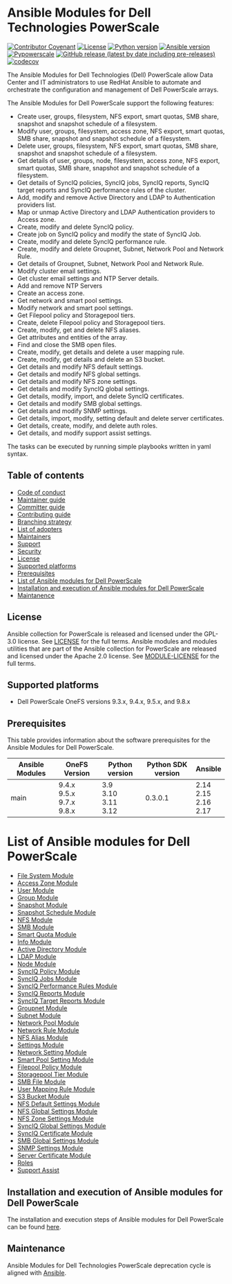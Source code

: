 # Ansible Modules for Dell Technologies PowerScale

[![Contributor Covenant](https://img.shields.io/badge/Contributor%20Covenant-v2.0%20adopted-ff69b4.svg)](https://github.com/dell/ansible-powerscale/blob/main/docs/CODE_OF_CONDUCT.md)
[![License](https://img.shields.io/github/license/dell/ansible-powerscale)](https://github.com/dell/ansible-powerscale/blob/main/LICENSE)
[![Python version](https://img.shields.io/badge/python-3.9.6+-blue.svg)](https://www.python.org/downloads/)
[![Ansible version](https://img.shields.io/badge/ansible-2.15.6+-blue.svg)](https://pypi.org/project/ansible/)
[![Pypowerscale](https://img.shields.io/github/v/release/dell/python-powerscale?include_prereleases&label=Pypowerscale&style=flat-square)](https://github.com/Isilon/isilon_sdk_python)
[![GitHub release (latest by date including pre-releases)](https://img.shields.io/github/v/release/dell/ansible-powerscale?include_prereleases&label=latest&style=flat-square)](https://github.com/dell/ansible-powerscale/releases)
[![codecov](https://codecov.io/gh/dell/ansible-powerscale/branch/main/graph/badge.svg)](https://app.codecov.io/gh/dell/ansible-powerscale)

The Ansible Modules for Dell Technologies (Dell) PowerScale allow Data Center and IT administrators to use RedHat Ansible to automate and orchestrate the configuration and management of Dell PowerScale arrays.

The Ansible Modules for Dell PowerScale support the following features:
- Create user, groups, filesystem, NFS export, smart quotas, SMB share, snapshot and snapshot schedule of a filesystem.
- Modify user, groups, filesystem, access zone, NFS export, smart quotas, SMB share, snapshot and snapshot schedule of a filesystem.
- Delete user, groups, filesystem, NFS export, smart quotas, SMB share, snapshot and snapshot schedule of a filesystem.
- Get details of user, groups, node, filesystem, access zone, NFS export, smart quotas, SMB share, snapshot and snapshot schedule of a filesystem.
- Get details of SyncIQ policies, SyncIQ jobs, SyncIQ reports, SyncIQ target reports and SyncIQ performance rules of the cluster.
- Add, modify and remove Active Directory and LDAP to Authentication providers list.
- Map or unmap Active Directory and LDAP Authentication providers to Access zone.
- Create, modify and delete SyncIQ policy.
- Create job on SyncIQ policy and modify the state of SyncIQ Job.
- Create, modify and delete SyncIQ performance rule.
- Create, modify and delete Groupnet, Subnet, Network Pool and Network Rule.
- Get details of Groupnet, Subnet, Network Pool and Network Rule.
- Modify cluster email settings.
- Get cluster email settings and NTP Server details.
- Add and remove NTP Servers
- Create an access zone.
- Get network and smart pool settings.
- Modify network and smart pool settings.
- Get Filepool policy and Storagepool tiers.
- Create, delete Filepool policy and Storagepool tiers.
- Create, modify, get and delete NFS aliases.
- Get attributes and entities of the array.
- Find and close the SMB open files.
- Create, modify, get details and delete a user mapping rule.
- Create, modify, get details and delete an S3 bucket.
- Get details and modify NFS default settings.
- Get details and modify NFS global settings.
- Get details and modify NFS zone settings.
- Get details and modify SyncIQ global settings.
- Get details, modify, import, and delete SyncIQ certificates.
- Get details and modify SMB global settings.
- Get details and modify SNMP settings.
- Get details, import, modify, setting default and delete server certificates.
- Get details, create, modify, and delete auth roles.
- Get details, and modify support assist settings.

The tasks can be executed by running simple playbooks written in yaml syntax.

## Table of contents

* [Code of conduct](https://github.com/dell/ansible-powerscale/blob/main/docs/CODE_OF_CONDUCT.md)
* [Maintainer guide](https://github.com/dell/ansible-powerscale/blob/main/docs/MAINTAINER_GUIDE.md)
* [Committer guide](https://github.com/dell/ansible-powerscale/blob/main/docs/COMMITTER_GUIDE.md)
* [Contributing guide](https://github.com/dell/ansible-powerscale/blob/main/docs/CONTRIBUTING.md)
* [Branching strategy](https://github.com/dell/ansible-powerscale/blob/main/docs/BRANCHING.md)
* [List of adopters](https://github.com/dell/ansible-powerscale/blob/main/docs/ADOPTERS.md)
* [Maintainers](https://github.com/dell/ansible-powerscale/blob/main/docs/MAINTAINERS.md)
* [Support](https://github.com/dell/ansible-powerscale/blob/main/docs/SUPPORT.md)
* [Security](https://github.com/dell/ansible-powerscale/blob/main/docs/SECURITY.md)
* [License](#license)
* [Supported platforms](#supported-platforms)
* [Prerequisites](#prerequisites)
* [List of Ansible modules for Dell PowerScale](#list-of-ansible-modules-for-dell-powerscale)
* [Installation and execution of Ansible modules for Dell PowerScale](#installation-and-execution-of-ansible-modules-for-dell-powerscale)
* [Maintanence](#maintanence)

## License
Ansible collection for PowerScale is released and licensed under the GPL-3.0 license. See [LICENSE](https://github.com/dell/ansible-powerscale/blob/main/LICENSE) for the full terms. Ansible modules and modules utilities that are part of the Ansible collection for PowerScale are released and licensed under the Apache 2.0 license. See [MODULE-LICENSE](https://github.com/dell/ansible-powerscale/blob/main/MODULE-LICENSE) for the full terms.

## Supported platforms
  * Dell PowerScale OneFS versions 9.3.x, 9.4.x, 9.5.x, and 9.8.x

## Prerequisites
This table provides information about the software prerequisites for the Ansible Modules for Dell PowerScale.

| **Ansible Modules** | **OneFS Version** | **Python version** | **Python SDK version** | **Ansible**              |
|---------------------|-----------------------|--------------------|----------------------------|--------------------------|
| main | 9.4.x <br> 9.5.x <br> 9.7.x <br> 9.8.x | 3.9 <br> 3.10 <br> 3.11 <br> 3.12 | 0.3.0.1 | 2.14 <br> 2.15 <br> 2.16 <br> 2.17 |

# List of Ansible modules for Dell PowerScale
  * [File System Module](https://github.com/dell/ansible-powerscale/blob/main/docs/modules/filesystem.rst)
  * [Access Zone Module](https://github.com/dell/ansible-powerscale/blob/main/docs/modules/accesszone.rst)
  * [User Module](https://github.com/dell/ansible-powerscale/blob/main/docs/modules/user.rst)
  * [Group Module](https://github.com/dell/ansible-powerscale/blob/main/docs/modules/group.rst)
  * [Snapshot Module](https://github.com/dell/ansible-powerscale/blob/main/docs/modules/snapshot.rst)
  * [Snapshot Schedule Module](https://github.com/dell/ansible-powerscale/blob/main/docs/modules/snapshotschedule.rst)
  * [NFS Module](https://github.com/dell/ansible-powerscale/blob/main/docs/modules/nfs.rst)
  * [SMB Module](https://github.com/dell/ansible-powerscale/blob/main/docs/modules/smb.rst)
  * [Smart Quota Module](https://github.com/dell/ansible-powerscale/blob/main/docs/modules/smartquota.rst)
  * [Info Module](https://github.com/dell/ansible-powerscale/blob/main/docs/modules/info.rst)
  * [Active Directory Module](https://github.com/dell/ansible-powerscale/blob/main/docs/modules/ads.rst)
  * [LDAP Module](https://github.com/dell/ansible-powerscale/blob/main/docs/modules/ldap.rst)
  * [Node Module](https://github.com/dell/ansible-powerscale/blob/main/docs/modules/node.rst)
  * [SyncIQ Policy Module](https://github.com/dell/ansible-powerscale/blob/main/docs/modules/synciqpolicy.rst)
  * [SyncIQ Jobs Module](https://github.com/dell/ansible-powerscale/tree/main/docs/modules/synciqjob.rst)
  * [SyncIQ Performance Rules Module](https://github.com/dell/ansible-powerscale/tree/main/docs/modules/synciqrules.rst)
  * [SyncIQ Reports Module](https://github.com/dell/ansible-powerscale/tree/main/docs/modules/synciqreports.rst)
  * [SyncIQ Target Reports Module](https://github.com/dell/ansible-powerscale/tree/main/docs/modules/synciqtargetreports.rst)
  * [Groupnet Module](https://github.com/dell/ansible-powerscale/tree/main/docs/modules/groupnet.rst)
  * [Subnet Module](https://github.com/dell/ansible-powerscale/tree/main/docs/modules/subnet.rst)
  * [Network Pool Module](https://github.com/dell/ansible-powerscale/tree/main/docs/modules/networkpool.rst)
  * [Network Rule Module](https://github.com/dell/ansible-powerscale/tree/main/docs/modules/networkrule.rst)
  * [NFS Alias Module](https://github.com/dell/ansible-powerscale/tree/main/docs/modules/nfs_alias.rst)
  * [Settings Module](https://github.com/dell/ansible-powerscale/tree/main/docs/modules/settings.rst)
  * [Network Setting Module](https://github.com/dell/ansible-powerscale/blob/main/docs/modules/networksettings.rst)
  * [Smart Pool Setting Module](https://github.com/dell/ansible-powerscale/blob/main/docs/modules/smartpoolsettings.rst)
  * [Filepool Policy Module](https://github.com/dell/ansible-powerscale/blob/main/docs/modules/filepoolpolicy.rst)
  * [Storagepool Tier Module](https://github.com/dell/ansible-powerscale/blob/main/docs/modules/storagepooltier.rst)
  * [SMB File Module](https://github.com/dell/ansible-powerscale/blob/main/docs/modules/smb_file.rst)
  * [User Mapping Rule Module](https://github.com/dell/ansible-powerscale/blob/main/docs/modules/user_mapping_rule.rst)
  * [S3 Bucket Module](https://github.com/dell/ansible-powerscale/blob/main/docs/modules/s3_bucket.rst)
  * [NFS Default Settings Module](https://github.com/dell/ansible-powerscale/blob/main/docs/modules/nfs_default_settings.rst)
  * [NFS Global Settings Module](https://github.com/dell/ansible-powerscale/blob/main/docs/modules/nfs_global_settings.rst)
  * [NFS Zone Settings Module](https://github.com/dell/ansible-powerscale/blob/main/docs/modules/nfs_zone_settings.rst)
  * [SyncIQ Global Settings Module](https://github.com/dell/ansible-powerscale/blob/main/docs/modules/synciq_global_settings.rst)
  * [SyncIQ Certificate Module](https://github.com/dell/ansible-powerscale/blob/main/docs/modules/synciqcertificate.rst)
  * [SMB Global Settings Module](https://github.com/dell/ansible-powerscale/blob/main/docs/modules/smb_global_settings.rst)
  * [SNMP Settings Module](https://github.com/dell/ansible-powerscale/blob/main/docs/modules/snmp_settings.rst)
  * [Server Certificate Module](https://github.com/dell/ansible-powerscale/blob/main/docs/modules/server_certificate.rst)
  * [Roles](https://github.com/dell/ansible-powerscale/blob/main/docs/modules/roles.rst)
  * [Support Assist](https://github.com/dell/ansible-powerscale/blob/main/docs/modules/support_assist.rst)


## Installation and execution of Ansible modules for Dell PowerScale
The installation and execution steps of Ansible modules for Dell PowerScale can be found [here](https://github.com/dell/ansible-powerscale/blob/main/docs/INSTALLATION.md).

## Maintenance
Ansible Modules for Dell Technologies PowerScale deprecation cycle is aligned with [Ansible](https://docs.ansible.com/ansible/latest/dev_guide/module_lifecycle.html).
